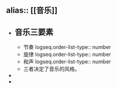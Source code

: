 alias:: [[音乐]]
---

- ## 音乐三要素
	- 节奏
	  logseq.order-list-type:: number
	- 旋律
	  logseq.order-list-type:: number
	- 和声
	  logseq.order-list-type:: number
	- 三者决定了音乐的风格。
-
-